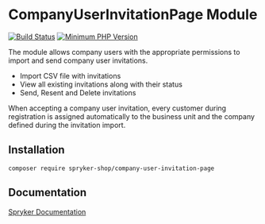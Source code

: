 # CompanyUserInvitationPage Module
[![Build Status](https://travis-ci.org/spryker-shop/company-user-invitation-page.svg)](https://travis-ci.org/spryker-shop/company-user-invitation-page)
[![Minimum PHP Version](https://img.shields.io/badge/php-%3E%3D%207.2-8892BF.svg)](https://php.net/)

The module allows company users with the appropriate permissions to import and send company user invitations.
- Import CSV file with invitations
- View all existing invitations along with their status
- Send, Resent and Delete invitations

When accepting a company user invitation, every customer during registration is assigned automatically to the business unit and the company defined during the invitation import.

## Installation

```
composer require spryker-shop/company-user-invitation-page
```

## Documentation

[Spryker Documentation](https://academy.spryker.com)
